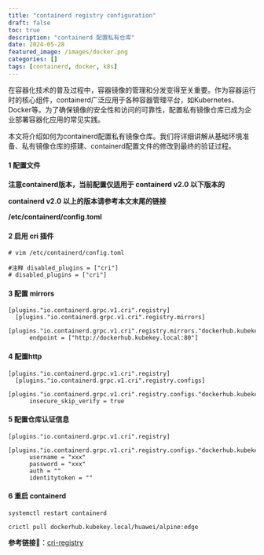 ```yaml
---
title: "containerd registry configuration"
draft: false
toc: true
description: "containerd 配置私有仓库"
date: 2024-05-28
featured_image: /images/docker.png
categories: []
tags: [containerd, docker, k8s]
---
```

在容器化技术的普及过程中，容器镜像的管理和分发变得至关重要。作为容器运行时的核心组件，containerd广泛应用于各种容器管理平台，如Kubernetes、Docker等。为了确保镜像的安全性和访问的可靠性，配置私有镜像仓库已成为企业部署容器化应用的常见实践。

本文将介绍如何为containerd配置私有镜像仓库。我们将详细讲解从基础环境准备、私有镜像仓库的搭建、containerd配置文件的修改到最终的验证过程。<!--more-->
#### 1 配置文件
**注意containerd版本，当前配置仅适用于 containerd v2.0 以下版本的**

**containerd v2.0 以上的版本请参考本文末尾的链接**

**/etc/containerd/config.toml**

#### 2 启用 cri 插件
```text
# vim /etc/containerd/config.toml

#注释 disabled_plugins = ["cri"]
# disabled_plugins = ["cri"]
```

#### 3 配置 mirrors

```text
[plugins."io.containerd.grpc.v1.cri".registry]
  [plugins."io.containerd.grpc.v1.cri".registry.mirrors]
    [plugins."io.containerd.grpc.v1.cri".registry.mirrors."dockerhub.kubekey.local"]
      endpoint = ["http://dockerhub.kubekey.local:80"]
```

#### 4 配置http
```text
[plugins."io.containerd.grpc.v1.cri".registry]
  [plugins."io.containerd.grpc.v1.cri".registry.configs]
    [plugins."io.containerd.grpc.v1.cri".registry.configs."dockerhub.kubekey.local".tls]
      insecure_skip_verify = true
```

#### 5 配置仓库认证信息
```text {linenos=false,hl_lines=[1,"3-6"],linenostart=10}
[plugins."io.containerd.grpc.v1.cri".registry]
    [plugins."io.containerd.grpc.v1.cri".registry.configs."dockerhub.kubekey.local:80".auth]
      username = "xxx"
      password = "xxx"
      auth = ""
      identitytoken = ""
```

#### 6 重启 containerd
```shell
systemctl restart containerd

crictl pull dockerhub.kubekey.local/huawei/alpine:edge
```


**参考链接🔗**：[cri-registry](https://github.com/containerd/containerd/blob/main/docs/cri/registry.md)





